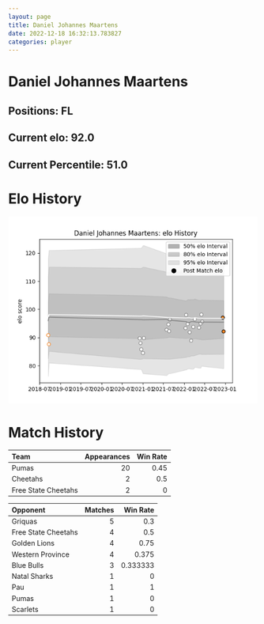 ```yaml
---  
layout: page  
title: Daniel Johannes Maartens  
date: 2022-12-18 16:32:13.783827  
categories: player  
---
```

# Daniel Johannes Maartens

## Positions: FL

## Current elo: 92.0

## Current Percentile: 51.0

# Elo History


![elo history](history_DanielJohannesMaartens.png)
# Match History


| Team                |   Appearances |   Win Rate |
|:--------------------|--------------:|-----------:|
| Pumas               |            20 |       0.45 |
| Cheetahs            |             2 |       0.5  |
| Free State Cheetahs |             2 |       0    |

| Opponent            |   Matches |   Win Rate |
|:--------------------|----------:|-----------:|
| Griquas             |         5 |   0.3      |
| Free State Cheetahs |         4 |   0.5      |
| Golden Lions        |         4 |   0.75     |
| Western Province    |         4 |   0.375    |
| Blue Bulls          |         3 |   0.333333 |
| Natal Sharks        |         1 |   0        |
| Pau                 |         1 |   1        |
| Pumas               |         1 |   0        |
| Scarlets            |         1 |   0        |